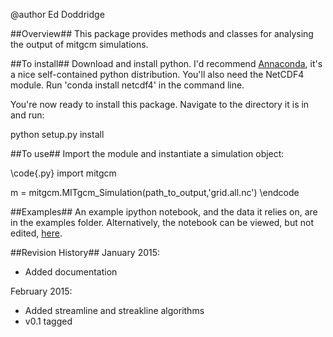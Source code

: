 @author
Ed Doddridge



##Overview##
This package provides methods and classes for analysing the output of mitgcm simulations.



##To install##
Download and install python. I'd recommend [Annaconda](https://store.continuum.io/cshop/anaconda/), it's a nice self-contained python distribution.
You'll also need the NetCDF4 module. Run 'conda install netcdf4' in the command line.

You're now ready to install this package. Navigate to the directory it is in and run:

python setup.py install


##To use##
Import the module and instantiate a simulation object:

\code{.py}
import mitgcm

m = mitgcm.MITgcm_Simulation(path_to_output,'grid.all.nc')
\endcode

##Examples##
An example ipython notebook, and the data it relies on, are in the examples folder. Alternatively, the notebook can be viewed, but not edited, [here](http://nbviewer.ipython.org/urls/bitbucket.org/edoddridge/mitgcm/raw/master/examples/example%20notebook.ipynb/%3Fat%3Dmaster).



##Revision History##
January 2015:
 * Added documentation

February 2015:
 * Added streamline and streakline algorithms
 * v0.1 tagged

